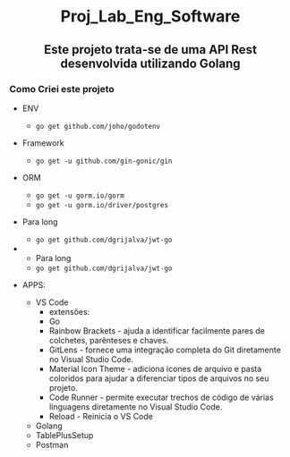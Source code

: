 # <center>**Proj_Lab_Eng_Software**

## <center>**Este projeto trata-se de uma API Rest desenvolvida utilizando Golang**

### Como Criei este projeto
* ENV
  * ```go get github.com/joho/godotenv```
* Framework
  * ```go get -u github.com/gin-gonic/gin```
* ORM
  * ```go get -u gorm.io/gorm```
  * ```go get -u gorm.io/driver/postgres```
* Para long
  * ```go get github.com/dgrijalva/jwt-go```
* * Para long
  * ```go get github.com/dgrijalva/jwt-go```

* APPS:
  * VS Code
    * extensões:
    * Go
    * Rainbow Brackets - ajuda a identificar facilmente pares de colchetes, parênteses e chaves.
    * GitLens - fornece uma integração completa do Git diretamente no Visual Studio Code.
    * Material Icon Theme - adiciona ícones de arquivo e pasta coloridos para ajudar a diferenciar tipos de arquivos no seu projeto.
    * Code Runner - permite executar trechos de código de várias linguagens diretamente no Visual Studio Code.
    * Reload - Reinicia o VS Code
  * Golang
  * TablePlusSetup
  * Postman
